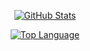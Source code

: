 <p align="center">
    <a href="#">
        <img alt="GitHub Stats" src="https://github-readme-stats.vercel.app/api?username=ilham25&show_icons=true&hide_border=true&icon_color=cf8ef4&title_color=6CB6FF&text_color=3B4252"/>
    </a>
</p>

<p align="center">
    <a href="#">
        <img alt="Top Language" src="https://github-readme-stats.vercel.app/api/top-langs/?username=ilham25&hide=html,&hide_border=true&title_color=6CB6FF&text_color=3B4252"/>
    </a>
</p>
